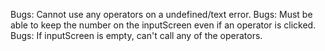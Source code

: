 Bugs: Cannot use any operators on a undefined/text error.
Bugs: Must be able to keep the number on the inputScreen even if an operator is clicked.
Bugs: If inputScreen is empty, can't call any of the operators.
